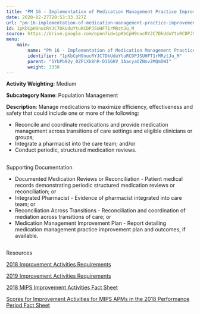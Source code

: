 ```yaml
---
title: "PM 16 - Implementation of Medication Management Practice Improvements"
date: 2020-02-27T20:53:33.327Z
url: "pm-16-implementation-of-medication-management-practice-improvements.md"
id: 1pKbCpH9nucRYJC7DkUduYtuRCDPJSUHFT1rMRztJu_M
source: https://drive.google.com/open?id=1pKbCpH9nucRYJC7DkUduYtuRCDPJSUHFT1rMRztJu_M
menu:
    main:
        name: "PM 16 - Implementation of Medication Management Practice Improvements"
        identifier: "1pKbCpH9nucRYJC7DkUduYtuRCDPJSUHFT1rMRztJu_M"
        parent: "1YbPb92y_0ZPiXk8hR-D11GKV_1AacyaOZNnv2MQmDWI"
        weight: 3350
---
```









**Activity Weighting**: Medium

**Subcategory Name**: Population Management

**Description**: Manage medications to maximize efficiency, effectiveness and safety that could include one or more of the following:

* Reconcile and coordinate medications and provide medication management across transitions of care settings and eligible clinicians or groups; 
* Integrate a pharmacist into the care team; and/or
* Conduct periodic, structured medication reviews.







## 

Supporting Documentation

* Documented Medication Reviews or Reconciliation - Patient medical records demonstrating periodic structured medication reviews or reconciliation; or 
* Integrated Pharmacist - Evidence of pharmacist integrated into care team; or 
* Reconciliation Across Transitions - Reconciliation and coordination of mediation across transitions of care; or 
* Medication Management Improvement Plan - Report detailing medication management practice improvement plan and outcomes, if available.







## 

Resources

[2018 Improvement Activities Requirements](https://qpp.cms.gov/mips/improvement-activities?py=2018)

[2019 Improvement Activities Requirements](https://qpp.cms.gov/mips/improvement-activities?py=2019)

[2018 MIPS Improvement Activities Fact Sheet](https://qpp.cms.gov/resource/2018%20MIPS%20Improvement%20Activities%20Fact%20Sheet)

[Scores for Improvement Activities for MIPS APMs in the 2018 Performance Period Fact Sheet](https://qpp.cms.gov/resource/2018%20MIPS%20APMs%20improvement%20Activities%20scores%20fact%20sheet)

